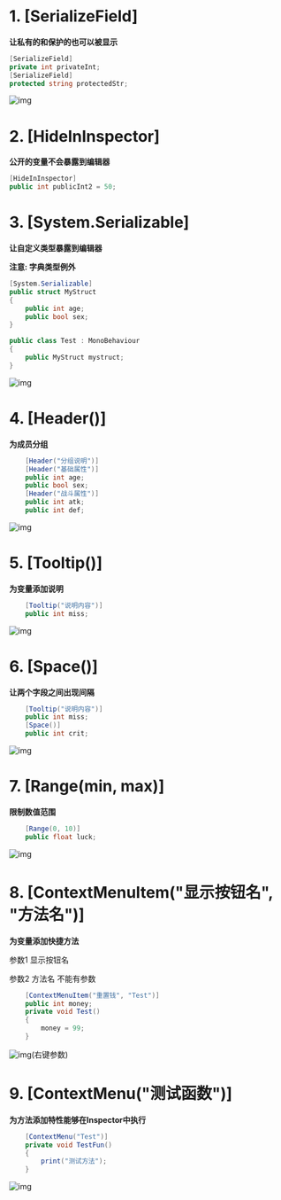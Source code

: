 # 1. [SerializeField]

**让私有的和保护的也可以被显示**

```cs
[SerializeField]
private int privateInt;
[SerializeField]
protected string protectedStr;
```

 ![img](https://img-blog.csdnimg.cn/ee7ee0052f534b528abdcd99714e5215.png?x-oss-process=image/watermark,type_d3F5LXplbmhlaQ,shadow_50,text_Q1NETiBARE9VTTEyMw==,size_12,color_FFFFFF,t_70,g_se,x_16)

# 2. [HideInInspector]

**公开的变量不会暴露到编辑器**

```cs
[HideInInspector]
public int publicInt2 = 50;
```



# 3. [System.Serializable]

**让自定义类型暴露到编辑器**

**注意: 字典类型例外**

```cs
[System.Serializable]
public struct MyStruct
{
    public int age;
    public bool sex;
}

public class Test : MonoBehaviour
{
    public MyStruct mystruct;
}
```

 ![img](https://img-blog.csdnimg.cn/15b106b5ad5d4676add63b2628e33437.png?x-oss-process=image/watermark,type_d3F5LXplbmhlaQ,shadow_50,text_Q1NETiBARE9VTTEyMw==,size_12,color_FFFFFF,t_70,g_se,x_16)

#  4. [Header()]

**为成员分组**

```cs
    [Header("分组说明")]
    [Header("基础属性")]
    public int age;
    public bool sex;
    [Header("战斗属性")]
    public int atk;
    public int def;
```

 ![img](https://img-blog.csdnimg.cn/e16b60b0e8ee4d859a31a1f79de5d92e.png?x-oss-process=image/watermark,type_d3F5LXplbmhlaQ,shadow_50,text_Q1NETiBARE9VTTEyMw==,size_12,color_FFFFFF,t_70,g_se,x_16)

# 5. [Tooltip()]

**为变量添加说明**

```cs
    [Tooltip("说明内容")]
    public int miss;
```

 ![img](https://img-blog.csdnimg.cn/7dc183cf651f46e2ac830d2703bee44d.png?x-oss-process=image/watermark,type_d3F5LXplbmhlaQ,shadow_50,text_Q1NETiBARE9VTTEyMw==,size_12,color_FFFFFF,t_70,g_se,x_16)

#  6. [Space()]

**让两个字段之间出现间隔**

```cs
    [Tooltip("说明内容")]
    public int miss;
    [Space()]
    public int crit;
```

 ![img](https://img-blog.csdnimg.cn/871a6ecd1436454b9197056c0156c409.png?x-oss-process=image/watermark,type_d3F5LXplbmhlaQ,shadow_50,text_Q1NETiBARE9VTTEyMw==,size_12,color_FFFFFF,t_70,g_se,x_16)

# 7. [Range(min, max)]

**限制数值范围**

```cs
    [Range(0, 10)]
    public float luck;
```

 ![img](https://img-blog.csdnimg.cn/9f1fb0ef4523469e9e0540ab5925cc1c.png?x-oss-process=image/watermark,type_d3F5LXplbmhlaQ,shadow_50,text_Q1NETiBARE9VTTEyMw==,size_12,color_FFFFFF,t_70,g_se,x_16)

# 8. [ContextMenuItem("显示按钮名", "方法名")]

 **为变量添加快捷方法**



  参数1 显示按钮名

  参数2 方法名 不能有参数

```cs
    [ContextMenuItem("重置钱", "Test")]
    public int money;
    private void Test()
    {
        money = 99;
    }
```

 ![img](https://img-blog.csdnimg.cn/0265e1cf4eed4c18a7fa4886199166a9.png?x-oss-process=image/watermark,type_d3F5LXplbmhlaQ,shadow_50,text_Q1NETiBARE9VTTEyMw==,size_12,color_FFFFFF,t_70,g_se,x_16)(右键参数)

#  9. [ContextMenu("测试函数")]

**为方法添加特性能够在Inspector中执行**

```cs
    [ContextMenu("Test")]
    private void TestFun()
    {
        print("测试方法");
    }
```

 ![img](https://img-blog.csdnimg.cn/c74f2bd62ff8400c8a16ee5b181312c3.png?x-oss-process=image/watermark,type_d3F5LXplbmhlaQ,shadow_50,text_Q1NETiBARE9VTTEyMw==,size_12,color_FFFFFF,t_70,g_se,x_16)

 
